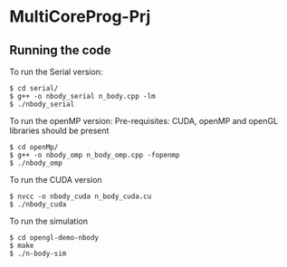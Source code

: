 # MultiCoreProg-Prj

## Running the code

To run the Serial version:
```
$ cd serial/
$ g++ -o nbody_serial n_body.cpp -lm
$ ./nbody_serial
```

To run the openMP version:
Pre-requisites: CUDA, openMP and openGL libraries should be present
```
$ cd openMp/
$ g++ -o nbody_omp n_body_omp.cpp -fopenmp
$ ./nbody_omp
```

To run the CUDA version
```
$ nvcc -o nbody_cuda n_body_cuda.cu
$ ./nbody_cuda
```

To run the simulation
```
$ cd opengl-demo-nbody
$ make
$ ./n-body-sim
```
